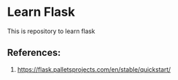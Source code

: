 # Learn Flask

This is repository to learn flask

## References:

1. https://flask.palletsprojects.com/en/stable/quickstart/
